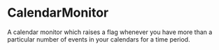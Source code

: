 # CalendarMonitor

A calendar monitor which raises a flag whenever you have more than a particular number of events in your calendars for a time period.
